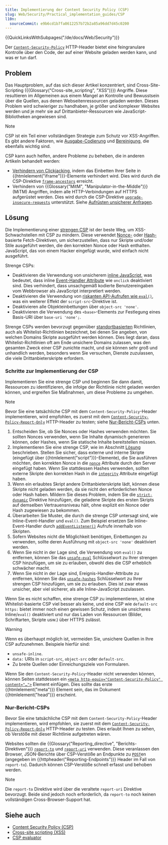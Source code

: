 ```yaml
---
title: Implementierung der Content Security Policy (CSP)
slug: Web/Security/Practical_implementation_guides/CSP
l10n:
  sourceCommit: e9b6cd1b7fa8612257b72b2a85a96dd7d45c0200
---
```


{{QuickLinksWithSubpages("/de/docs/Web/Security")}}

Der [`Content-Security-Policy`](/de/docs/Web/HTTP/Reference/Headers/Content-Security-Policy) HTTP-Header bietet eine feingranulare Kontrolle über den Code, der auf einer Website geladen werden kann, und was er tun darf.

## Problem

Das Hauptproblem, auf das sich dieser Artikel konzentriert, sind Cross-Site-Scripting ({{Glossary("Cross-site_scripting", "XSS")}}) Angriffe. Diese resultieren im Allgemeinen aus einem Mangel an Kontrolle und Bewusstsein über die Quellen, aus denen Webseitenressourcen geladen werden. Dieses Problem wird schwieriger zu handhaben, je größer und komplexer Websites werden und je mehr sie auf Drittanbieter-Ressourcen wie JavaScript-Bibliotheken angewiesen sind.

> [!NOTE]
> CSP ist ein Teil einer vollständigen Strategie zum Schutz vor XSS-Angriffen. Es gibt andere Faktoren, wie [Ausgabe-Codierung](/de/docs/Web/Security/Attacks/XSS#output_encoding) und [Bereinigung](/de/docs/Web/Security/Attacks/XSS#sanitization), die ebenfalls wichtig sind.

CSP kann auch helfen, andere Probleme zu beheben, die in anderen Artikeln behandelt werden:

- [Verhindern von Clickjacking](/de/docs/Web/Security/Practical_implementation_guides/Clickjacking), indem das Einbetten Ihrer Seite in {{htmlelement("iframe")}}-Elemente verhindert wird. Dies wird durch die CSP-Direktive [`frame-ancestors`](/de/docs/Web/HTTP/Reference/Headers/Content-Security-Policy/frame-ancestors) erreicht.
- Verhindern von {{Glossary("MitM", "Manipulator-in-the-Middle")}} (MiTM) Angriffen, indem alle HTTP-Verbindungen auf HTTPS aufgerüstet werden. Dies wird durch die CSP-Direktive [`upgrade-insecure-requests`](/de/docs/Web/HTTP/Reference/Headers/Content-Security-Policy/frame-ancestors) unterstützt. Siehe [Aufrüsten unsicherer Anfragen](/de/docs/Web/HTTP/Guides/CSP#upgrading_insecure_requests).

## Lösung

Die Implementierung einer [strengen CSP](/de/docs/Web/HTTP/Guides/CSP#strict_csp) ist der beste Weg, um XSS-Schwachstellen mit CSP zu mindern. Diese verwendet [Nonce-](/de/docs/Web/HTTP/Guides/CSP#nonces) oder [Hash-](/de/docs/Web/HTTP/Guides/CSP#hashes)basierte Fetch-Direktiven, um sicherzustellen, dass nur Skripte und/oder Stile ausgeführt werden, die den korrekten Nonce oder Hash enthalten. JavaScript, das von einem Hacker eingefügt wurde, wird einfach nicht ausgeführt.

Strenge CSPs:

- Deaktivieren die Verwendung von unsicherem [inline JavaScript](/de/docs/Web/HTTP/Guides/CSP#inline_javascript), was bedeutet, dass inline [Event-Handler Attribute](/de/docs/Web/HTML/Reference/Attributes#event_handler_attributes) wie `onclick` deaktiviert sind. Dies verhindert, dass unsachgemäß kodierte Benutzereingaben vom Webbrowser als JavaScript interpretiert werden.
- Deaktivieren die Verwendung von [riskanten API-Aufrufen wie `eval()`](/de/docs/Web/HTTP/Guides/CSP#eval_and_similar_apis), was ein weiterer Effekt der `script-src`-Direktive ist.
- Deaktivieren alle Objekteinbettungen über `object-src 'none'`.
- Deaktivieren die Verwendung des `<base>`-Elements zur Festlegung eines Basis-URI über `base-uri 'none';`.

Strenge CSPs werden bevorzugt gegenüber [standortbasierten](/de/docs/Web/HTTP/Guides/CSP#location-based_policies) Richtlinien, auch als Whitelist-Richtlinien bezeichnet, bei denen Sie angeben, von welchen Domains Skripte ausgeführt werden können. Dies liegt daran, dass Whitelist-Richtlinien oft am Ende unsichere Domains zulassen, was den gesamten Zweck einer CSP zunichte macht, und sie können sehr groß und unhandlich werden, besonders wenn Sie versuchen, Dienste zuzulassen, die viele Drittanbieterskripte erfordern.

### Schritte zur Implementierung der CSP

Implementieren Sie eine strenge CSP und beginnen Sie dann damit, Ressourcen zu identifizieren, die infolge der Richtlinie nicht geladen werden können, und ergreifen Sie Maßnahmen, um diese Probleme zu umgehen.

> [!NOTE]
> Bevor Sie eine tatsächliche CSP mit dem `Content-Security-Policy`-Header implementieren, wird empfohlen, es zuerst mit dem [`Content-Security-Policy-Report-Only`](/de/docs/Web/HTTP/Reference/Headers/Content-Security-Policy-Report-Only) HTTP-Header zu testen; siehe [Nur-Bericht-CSPs](#nur-bericht-csps) unten.

1. Entscheiden Sie, ob Sie Nonces oder Hashes verwenden möchten. Sie sollten Nonces verwenden, wenn Sie Inhalte dynamisch generieren können, oder Hashes, wenn Sie statische Inhalte bereitstellen müssen.
2. Implementieren Sie eine strenge CSP, wie im Abschnitt [Lösung](#lösung) beschrieben. Stellen Sie sicher, dass externe und interne Skripte (eingefügt über {{htmlelement("script")}}-Elemente), die Sie ausführen möchten, den korrekten Nonce in die [`nonce`](/de/docs/Web/HTML/Reference/Elements/script#nonce) Attribute durch den Server eingefügt haben. Wenn Sie stattdessen Hashes verwenden, sollten externe Skripte den korrekten Hash in die [`integrity`](/de/docs/Web/HTML/Reference/Elements/script#integrity) Attribute eingefügt haben.
3. Wenn ein erlaubtes Skript andere Drittanbieterskripte lädt, können diese Skripte nicht geladen werden, da sie nicht den erforderlichen Nonce oder Hash haben. Mildern Sie dieses Problem, indem Sie die [`strict-dynamic`](/de/docs/Web/HTTP/Guides/CSP#the_strict-dynamic_keyword) Direktive hinzufügen, die geladene Skripte des ersten Skripts auf demselben Vertrauensniveau hält, ohne explizit ein Nonce oder Hash zugewiesen zu bekommen.
4. Überarbeiten Sie Muster, die durch die strenge CSP untersagt sind, wie Inline-Event-Handler und `eval()`. Zum Beispiel ersetzen Sie Inline-Event-Handler durch [`addEventListener()`](/de/docs/Web/API/EventTarget/addEventListener) Aufrufe innerhalb von Skripten.
5. Sofern Websites nicht die Möglichkeit benötigen, Einbettungen zu verwenden, sollte deren Ausführung mit `object-src 'none'` deaktiviert werden.
6. Wenn Sie nicht in der Lage sind, die Verwendung von `eval()` zu entfernen, können Sie das [`unsafe-eval`](/de/docs/Web/HTTP/Reference/Headers/Content-Security-Policy#unsafe-eval) Schlüsselwort zu Ihrer strengen CSP hinzufügen, um sie zu erlauben, obwohl dies die CSP erheblich schwächer macht.
7. Wenn Sie nicht in der Lage sind, Ereignis-Handler-Attribute zu entfernen, können Sie das [`unsafe-hashes`](/de/docs/Web/HTTP/Reference/Headers/Content-Security-Policy#unsafe-hashes) Schlüsselwort zu Ihrer strengen CSP hinzufügen, um sie zu erlauben. Dies ist zwar etwas unsicher, aber viel sicherer, als alle Inline-JavaScript zuzulassen.

Wenn Sie es nicht schaffen, eine strenge CSP zu implementieren, ist eine Whitelist-basierte CSP viel besser als keine, und eine CSP wie `default-src https:` bietet immer noch einen gewissen Schutz, indem sie unsicheres Inline/`eval()` deaktiviert und nur das Laden von Ressourcen (Bilder, Schriftarten, Skripte usw.) über HTTPS zulässt.

> [!WARNING]
> Wenn es überhaupt möglich ist, vermeiden Sie, unsichere Quellen in Ihre CSP aufzunehmen. Beispiele hierfür sind:
>
> - `unsafe-inline`.
> - `data:` URIs in `script-src`, `object-src` oder `default-src`.
> - Zu breite Quellen oder Einreichungsziele von Formularen.

Wenn Sie den `Content-Security-Policy`-Header nicht verwenden können, können Seiten stattdessen ein [`<meta http-equiv="Content-Security-Policy" content="…">`](/de/docs/Web/HTML/Reference/Elements/meta#http-equiv) Element einfügen. Dies sollte das erste {{htmlelement("meta")}} Element sein, das im Dokument {{htmlelement("head")}} erscheint.

### Nur-Bericht-CSPs

Bevor Sie eine tatsächliche CSP mit dem `Content-Security-Policy`-Header implementieren, wird empfohlen, sie zuerst mit dem [`Content-Security-Policy-Report-Only`](/de/docs/Web/HTTP/Reference/Headers/Content-Security-Policy-Report-Only) HTTP-Header zu testen. Dies erlaubt Ihnen zu sehen, ob Verstöße mit dieser Richtlinie aufgetreten wären.

Websites sollten die {{Glossary("Reporting_directive", "Berichts-Direktiven")}} [`report-to`](/de/docs/Web/HTTP/Reference/Headers/Content-Security-Policy/report-to) und [`report-uri`](/de/docs/Web/HTTP/Reference/Headers/Content-Security-Policy/report-uri) verwenden. Diese veranlassen den Browser, JSON-Berichte über CSP-Verstöße an Endpunkte zu [`POST`](/de/docs/Web/HTTP/Reference/Methods/POST)en (angegeben im {{httpheader("Reporting-Endpoints")}} Header im Fall von `report-to`). Dadurch können CSP-Verstöße schnell erfasst und behoben werden.

> [!NOTE]
> Die `report-to` Direktive wird über die veraltete `report-uri` Direktive bevorzugt. Beide sind jedoch noch erforderlich, da `report-to` noch keinen vollständigen Cross-Browser-Support hat.

## Siehe auch

- [Content Security Policy (CSP)](/de/docs/Web/HTTP/Guides/CSP)
- [Cross-site scripting (XSS)](/de/docs/Web/Security/Attacks/XSS)
- [CSP evaluator](https://csp-evaluator.withgoogle.com/)
